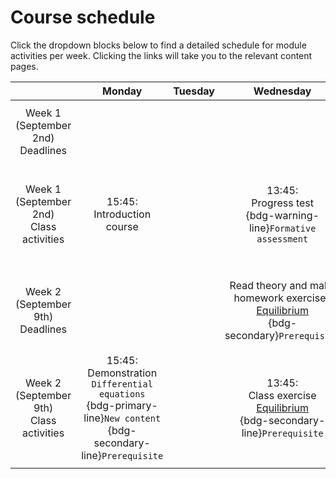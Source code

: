 # Course schedule

Click the dropdown blocks below to find a detailed schedule for module activities per week. Clicking the links will take you to the relevant content pages.

||Monday|Tuesday|Wednesday|Thursday|Friday|
|:-:|:-:|:-:|:-:|:--:|:-:|
| Week 1 (September 2nd)<br> Deadlines |||| Grade progress test 1 {bdg-warning}`Formative assessment` | Prepare personal learning plan {bdg-warning}`Formative assessment`|
| Week 1 (September 2nd)<br>Class activities| 15:45:<br>Introduction course || 13:45:<br> Progress test<br>{bdg-warning-line}`Formative assessment`|| 13:45:<br>Evaluation test and compare personal learning plans {bdg-warning-line}`Formative assessment`|
|||||||
| Week 2 (September 9th)<br>Deadlines ||| Read theory and make homework exercises [Equilibrium](week_1/equilibrium/intro.md) <br>{bdg-secondary}`Prerequisite` ||Read theory and make homework exercises `Differential equations`<br>{bdg-primary}`New content`|
| Week 2 (September 9th)<br>Class activities| 15:45:<br>Demonstration `Differential equations` <br>{bdg-primary-line}`New content` {bdg-secondary-line}`Prerequisite`|| 13:45:<br> Class exercise [Equilibrium](week_1/equilibrium/intro.md) <br>{bdg-secondary-line}`Prerequisite` ||13:45:<br> Class exercise `Differential equations` <br><br>{bdg-primary-line}`New content`|
|||||||
